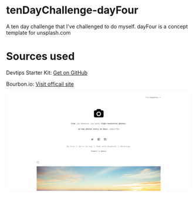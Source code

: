 # tenDayChallenge-dayFour
A ten day challenge that I've challenged to do myself. dayFour is a concept template for unsplash.com

# Sources used
Devtips Starter Kit:
[Get on GitHub](https://github.com/DevTips/DevTips-Starter-Kit)

Bourbon.io:
[Visit officail site](http://bourbon.io/)

![screenshots](assets/img/screen.png)